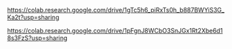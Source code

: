 <https://colab.research.google.com/drive/1gTc5h6_piRxTs0h_b887BWYiS3G_Ka2t?usp=sharing>

<https://colab.research.google.com/drive/1pFgnJ8WCbO3SnJGx1Rt2Xbe6d18s3FzS?usp=sharing>